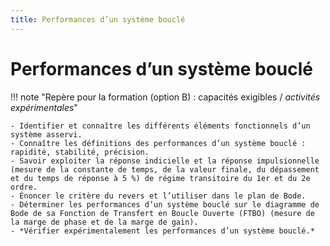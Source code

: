 ```yaml
---
title: Performances d’un système bouclé
---
```


# Performances d’un système bouclé

!!! note "Repère pour la formation (option B) : capacités exigibles / *activités expérimentales*"

    - Identifier et connaître les différents éléments fonctionnels d’un système asservi.
    - Connaître les définitions des performances d’un système bouclé : rapidité, stabilité, précision.
    - Savoir exploiter la réponse indicielle et la réponse impulsionnelle (mesure de la constante de temps, de la valeur finale, du dépassement et du temps de réponse à 5 %) de régime transitoire du 1er et du 2e ordre.
    - Énoncer le critère du revers et l’utiliser dans le plan de Bode.
    - Déterminer les performances d’un système bouclé sur le diagramme de Bode de sa Fonction de Transfert en Boucle Ouverte (FTBO) (mesure de la marge de phase et de la marge de gain).
    - *Vérifier expérimentalement les performances d’un système bouclé.*


